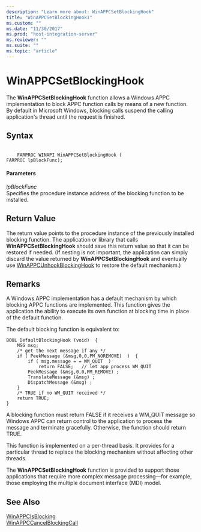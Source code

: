 ```yaml
---
description: "Learn more about: WinAPPCSetBlockingHook"
title: "WinAPPCSetBlockingHook1"
ms.custom: ""
ms.date: "11/30/2017"
ms.prod: "host-integration-server"
ms.reviewer: ""
ms.suite: ""
ms.topic: "article"
---
```

# WinAPPCSetBlockingHook
The **WinAPPCSetBlockingHook** function allows a Windows APPC implementation to block APPC function calls by means of a new function. By default in Microsoft Windows, blocking calls suspend the calling application's thread until the request is finished.  
  
## Syntax  
  
```  
  
    FARPROC WINAPI WinAPPCSetBlockingHook (   
FARPROC lpBlockFunc);  
```  
  
#### Parameters  
 *lpBlockFunc*  
 Specifies the procedure instance address of the blocking function to be installed.  
  
## Return Value  
 The return value points to the procedure instance of the previously installed blocking function. The application or library that calls **WinAPPCSetBlockingHook** should save this return value so that it can be restored if needed. (If nesting is not important, the application can simply discard the value returned by **WinAPPCSetBlockingHook** and eventually use [WinAPPCUnhookBlockingHook](../core/winappcunhookblockinghook2.md) to restore the default mechanism.)  
  
## Remarks  
 A Windows APPC implementation has a default mechanism by which blocking APPC functions are implemented. This function gives the application the ability to execute its own function at blocking time in place of the default function.  
  
 The default blocking function is equivalent to:  
  
```  
BOOL DefaultBlockingHook (void)  {  
    MSG msg;  
    /* get the next message if any */  
    if ( PeekMessage (&msg,0,0,PM_NOREMOVE)  )  {  
        if ( msg.message = = WM_QUIT  )  
            return FALSE;   // let app process WM_QUIT  
        PeekMessage (&msg,0,0,PM_REMOVE) ;  
        TranslateMessage (&msg) ;  
        DispatchMessage (&msg) ;  
    }  
    /* TRUE if no WM_QUIT received */  
    return TRUE;  
}  
```  
  
 A blocking function must return FALSE if it receives a WM_QUIT message so Windows APPC can return control to the application to process the message and terminate gracefully. Otherwise, the function should return TRUE.  
  
 This function is implemented on a per-thread basis. It provides for a particular thread to replace the blocking mechanism without affecting other threads.  
  
 The **WinAPPCSetBlockingHook** function is provided to support those applications that require more complex message processing—for example, those employing the multiple document interface (MDI) model.  
  
## See Also  
 [WinAPPCIsBlocking](../core/winappcisblocking1.md)   
 [WinAPPCCancelBlockingCall](../core/winappccancelblockingcall1.md)
